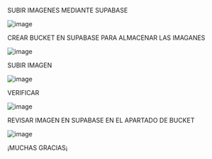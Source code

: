 SUBIR IMAGENES MEDIANTE SUPABASE

![image](https://github.com/user-attachments/assets/458d8a59-bfb5-40f0-9483-64892f0c66e1)

CREAR BUCKET EN SUPABASE PARA ALMACENAR LAS IMAGANES 

![image](https://github.com/user-attachments/assets/21f35f49-08b0-4dae-9aa0-168713ad5d68)

SUBIR IMAGEN 

![image](https://github.com/user-attachments/assets/d237fb2e-aeb7-496d-af06-ae08db19ead1)

VERIFICAR 

![image](https://github.com/user-attachments/assets/05b8f7fc-5ba0-4cdf-9ee7-9ce378fd116c)

REVISAR IMAGEN EN SUPABASE EN EL APARTADO DE BUCKET 

![image](https://github.com/user-attachments/assets/4b600ad7-b5b5-42ab-8af6-b845ea594a52)

¡MUCHAS GRACIAS¡

